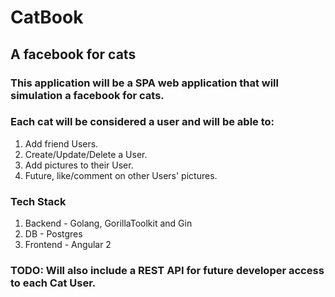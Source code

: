 # CatBook
## A facebook for cats

### This application will be a SPA web application that will simulation a facebook for cats.

### Each cat will be considered a user and will be able to:
1. Add friend Users.
2. Create/Update/Delete a User.
3. Add pictures to their User.
4. Future, like/comment on other Users' pictures.

### Tech Stack
1. Backend - Golang, GorillaToolkit and Gin 
2. DB - Postgres
3. Frontend - Angular 2

### TODO: Will also include a REST API for future developer access to each Cat User.
